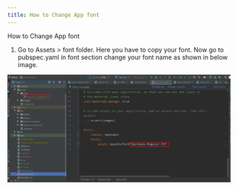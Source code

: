 ```yaml
---
title: How to Change App font
---
```


How to Change App font

1. Go to Assets > font folder. Here you have to copy your font. Now go to pubspec.yaml in font section change your font name as shown in below image.

![eShop](/img/flutter/font.png) 
